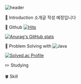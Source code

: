 
<!--
**yoon828/yoon828** is a ✨ _special_ ✨ repository because its `README.md` (this file) appears on your GitHub profile.

Here are some ideas to get you started:

- 🔭 I’m currently working on ...
- 🌱 I’m currently learning ...
- 👯 I’m looking to collaborate on ...
- 🤔 I’m looking for help with ...
- 💬 Ask me about ...
- 📫 How to reach me: ...
- 😄 Pronouns: ...
- ⚡ Fun fact: ...
-->
![header](https://capsule-render.vercel.app/api?type=slice&color=auto&height=200&section=header&text=Hello&desc=I'm%20YoonMin&fontSize=60&rotate=14&fontAlignY=28&fontAlign=75&descAlignY=43&descAlign=80)

<div align=left>

:raised_hands: Introduction
소개글 작성 예정입니다


:eyes: Github [![Hits](https://hits.seeyoufarm.com/api/count/incr/badge.svg?url=https%3A%2F%2Fgithub.com%2Fyoon828&count_bg=%236FCEE9&title_bg=%23555555&icon=&icon_color=%23E7E7E7&title=hits&edge_flat=false)](https://hits.seeyoufarm.com)

[![Anurag's GitHub stats](https://github-readme-stats.vercel.app/api?username=yoon828&show_icons=true&theme=radical)](https://github.com/anuraghazra/github-readme-stats)

:muscle: Problem Solving with ![Java](https://img.shields.io/badge/Java-007396.svg?&style=flate&logo=Java&logoColor=white)

[![Solved.ac Profile](http://mazassumnida.wtf/api/generate_badge?boj=yoon828990)](https://solved.ac/yoon828990)

:pencil2: Studying

:four_leaf_clover: Skill

##
  
</div>
